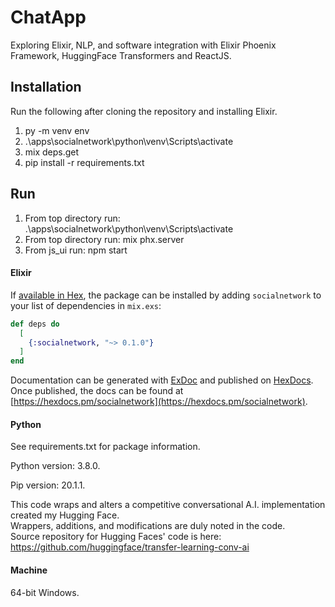 # ChatApp

Exploring Elixir, NLP, and software integration with Elixir Phoenix Framework, HuggingFace Transformers and ReactJS.

## Installation

Run the following after cloning the repository and installing Elixir.
<ol>
<li>py -m venv env</li>
<li>.\apps\socialnetwork\python\venv\Scripts\activate</li>
<li>mix deps.get</li>
<li>pip install -r requirements.txt</li>
</ol>

## Run
<ol>
<li>From top directory run: .\apps\socialnetwork\python\venv\Scripts\activate</li>
<li>From top directory run: mix phx.server</li>
<li>From js_ui run: npm start</li>
</ol>

#### Elixir

If [available in Hex](https://hex.pm/docs/publish), the package can be installed
by adding `socialnetwork` to your list of dependencies in `mix.exs`:

```elixir
def deps do
  [
    {:socialnetwork, "~> 0.1.0"}
  ]
end
```

Documentation can be generated with [ExDoc](https://github.com/elixir-lang/ex_doc)
and published on [HexDocs](https://hexdocs.pm). Once published, the docs can
be found at [https://hexdocs.pm/socialnetwork](https://hexdocs.pm/socialnetwork).

#### Python

See requirements.txt for package information.

Python version: 3.8.0.

Pip version: 20.1.1.

This code wraps and alters a competitive conversational A.I. implementation created my Hugging Face.<br/>
Wrappers, additions, and modifications are duly noted in the code.<br/>
Source repository for Hugging Faces' code is here: https://github.com/huggingface/transfer-learning-conv-ai

#### Machine

64-bit Windows.
